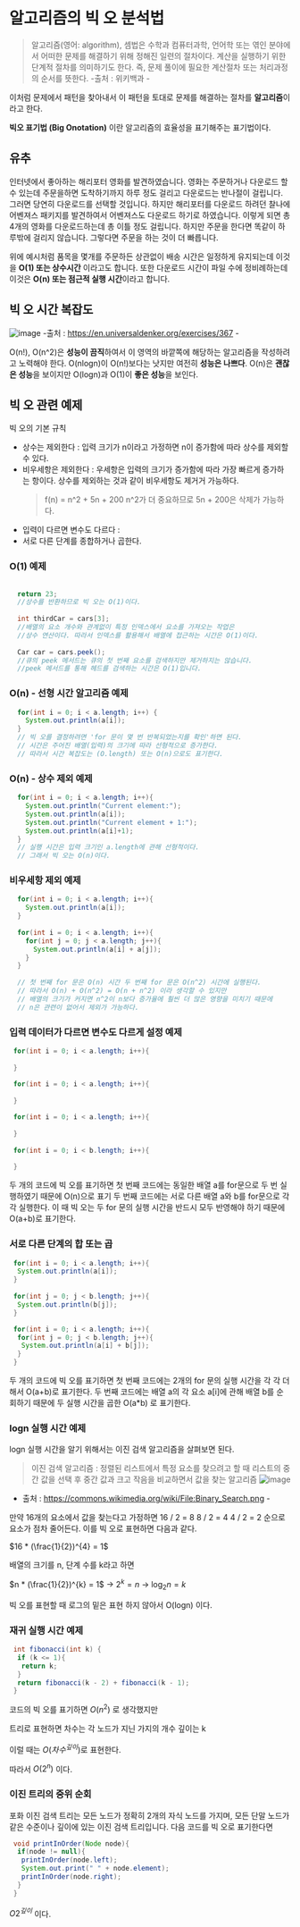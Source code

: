 # 알고리즘의 빅 오 분석법
>알고리즘(영어: algorithm), 셈법은 수학과 컴퓨터과학, 언어학 또는 엮인 분야에서 어떠한 문제를 해결하기 위해 정해진 일련의 절차이다.
 계산을 실행하기 위한 단계적 절차를 의미하기도 한다. 즉, 문제 풀이에 필요한 계산절차 또는 처리과정의 순서를 뜻한다.
 -출처 : 위키백과 -
 
이처럼 문제에서 패턴을 찾아내서 이 패턴을 토대로 문제를 해결하는 절차를 **알고리즘**이라고 한다.

**빅오 표기법 (Big Onotation)** 이란 알고리즘의 효율성을 표기해주는 표기법이다.

## 유추

인터넷에서 좋아하는 해리포터 영화를 발견하였습니다. 영화는 주문하거나 다운로드 할 수 있는데
주문을하면 도착하기까지 하루 정도 걸리고 다운로드는 반나절이 걸립니다.
그러면 당연히 다운로드를 선택할 것입니다. 하지만 해리포터를 다운로드 하려던 찰나에 어벤져스 패키지를 발견하여서
어벤져스도 다운로드 하기로 하였습니다. 이렇게 되면 총 4개의 영화를 다운로드하는데 총 이틀 정도 걸립니다.
하지만 주문을 한다면 똑같이 하루밖에 걸리지 않습니다. 그렇다면 주문을 하는 것이 더 빠릅니다.

위에 예시처럼 품목을 몇개를 주문하든 상관없이 배송 시간은 일정하게 유지되는데 이것을
**O(1) 또는 상수시간** 이라고도 합니다. 
또한 다운로드 시간이 파일 수에 정비례하는데 이것은 **O(n) 또는 점근적 실행 시간**이라고 합니다.

## 빅 오 시간 복잡도

![image](https://user-images.githubusercontent.com/35757620/213962361-5c493fc0-ee5b-4887-8e80-87d3f6a002d3.png)
-출처 : https://en.universaldenker.org/exercises/367 -

O(n!), O(n^2)은 **성능이 끔직**하여서 이 영역의 바깥쪽에 해당하는 알고리즘을 작성하려고 노력해야 한다.
O(nlogn)이 O(n!)보다는 낫지만 여전히 **성능은 나쁘다**. O(n)은 **괜찮은 성능**을 보이지만 O(logn)과 O(1)이 **좋은 성능**을 보인다.

## 빅 오 관련 예제

빅 오의 기본 규칙
- 상수는 제외한다 : 입력 크기가 n이라고 가정하면 n이 증가함에 따라 상수를 제외할 수 있다.
- 비우세항은 제외한다 : 우세항은 입력의 크기가 증가함에 따라 가장 빠르게 증가하는 항이다. 상수를 제외하는 것과 같이 
  비우세항도 제거거 가능하다.
  > f(n) = n^2 + 5n + 200 
    n^2가 더 중요하므로 5n + 200은 삭제가 가능하다.
- 입력이 다르면 변수도 다르다 : 
- 서로 다른 단계를 종합하거나 곱한다.
### O(1) 예제
```java
  
  return 23;
  //상수를 반환하므로 빅 오는 O(1)이다.
  
  int thirdCar = cars[3];
  //배열의 요소 개수와 관계없이 특정 인덱스에서 요소를 가져오는 작업은 
  //상수 연산이다. 따라서 인덱스를 활용해서 배열에 접근하는 시간은 O(1)이다.
  
  Car car = cars.peek();
  //큐의 peek 메서드는 큐의 첫 번째 요소를 검색하지만 제거하지는 않습니다.
  //peek 메서드를 통해 헤드를 검색하는 시간은 O(1)입니다.
```

### O(n) - 선형 시간 알고리즘 예제
```java
  for(int i = 0; i < a.length; i++) {
    System.out.println(a[i]);
  }
  // 빅 오를 결정하려면 'for 문이 몇 번 반복되었는지를 확인'하면 된다.
  // 시간은 주어진 배열(입력)의 크기에 따라 선형적으로 증가한다.
  // 따라서 시간 복잡도는 (O.length) 또는 O(n)으로도 표기한다.
```

### O(n) - 상수 제외 예제
```java
  for(int i = 0; i < a.length; i++){
    System.out.println("Current element:");
    System.out.println(a[i]);
    System.out.println("Current element + 1:");
    System.out.println(a[i]+1);
  }
  // 실행 시간은 입력 크기인 a.length에 관해 선형적이다.
  // 그래서 빅 오는 O(n)이다.
```

### 비우세항 제외 예제
```java
  for(int i = 0; i < a.length; i++){
    System.out.println(a[i]);
  }
  
  for(int i = 0; i < a.length; i++){
    for(int j = 0; j < a.length; j++){
      System.out.println(a[i] + a[j]);
    }
  }
  
  // 첫 번째 for 문은 O(n) 시간 두 번째 for 문은 O(n^2) 시간에 실행된다.
  // 따라서 O(n) + O(n^2) = O(n + n^2) 이라 생각할 수 있지만
  // 배열의 크기가 커지면 n^2이 n보다 증가율에 훨씬 더 많은 영향을 미치기 때문에
  // n은 관련이 없어서 제외가 가능하다.
```

### 입력 데이터가 다르면 변수도 다르게 설정 예제
```java
 for(int i = 0; i < a.length; i++){
 
 }
 
 for(int i = 0; i < a.length; i++){
 
 }
```

```java
 for(int i = 0; i < a.length; i++){
 
 }
 
 for(int i = 0; i < b.length; i++){
 
 }
```

두 개의 코드에 빅 오를 표기하면
첫 번째 코드에는 동일한 배열 a를 for문으로 두 번 실행하였기 때문에 O(n)으로 표기
두 번째 코드에는 서로 다른 배열 a와 b를 for문으로 각 각 실행한다.
이 때 빅 오는 두 for 문의 실행 시간을 반드시 모두 반영해야 하기 때문에 O(a+b)로 표기한다.

### 서로 다른 단계의 합 또는 곱

```java
 for(int i = 0; i < a.length; i++){
  System.out.println(a[i]);
 }
 
 for(int j = 0; j < b.length; j++){
  System.out.println(b[j]);
 }
```

```java
 for(int i = 0; i < a.length; i++){
  for(int j = 0; j < b.length; j++){
   System.out.println(a[i] + b[j]);
  }
 }
```

두 개의 코드에 빅 오를 표기하면
첫 번째 코드에는 2개의 for 문의 실행 시간을 각 각 더해서 O(a+b)로 표기한다.
두 번째 코드에는 배열 a의 각 요소 a[i]에 관해 배열 b를 순회하기 때문에 두 실행 시간을 곱한 O(a*b) 로 표기한다.

### logn 실행 시간 예제

logn 실행 시간을 알기 위해서는 이진 검색 알고리즘을 살펴보면 된다.
> 이진 검색 알고리즘 : 정렬된 리스트에서 특정 요소를 찾으려고 할 때 리스트의 중간 값을 선택 후 중간 값과 크고 작음을 비교하면서 값을 찾는 알고리즘
  ![image](https://user-images.githubusercontent.com/35757620/214208061-d60128bf-4b0d-4cfc-8436-c9a1066ee8a9.png)
  - 출처 : https://commons.wikimedia.org/wiki/File:Binary_Search.png -

만약 16개의 요소에서 값을 찾는다고 가정하면
16 / 2 = 8
8 / 2 = 4
4 / 2 = 2
순으로 요소가 점차 줄어든다. 이를 빅 오로 표현하면 다음과 같다.

$16 * (\frac{1}{2})^{4} = 1$

배열의 크기를 n, 단계 수를 k라고 하면

$n * (\frac{1}{2})^{k} = 1$ -> $2^{k} = n$ -> $\log_{2} n = k$

빅 오를 표현할 때 로그의 밑은 표현 하지 않아서 O(logn) 이다.

### 재귀 실행 시간 예제

```java
 int fibonacci(int k) {
  if (k <= 1){
   return k;
  }
  return fibonacci(k - 2) + fibonacci(k - 1);
 }
```
코드의 빅 오를 표기하면 $O(n^{2})$ 로 생각했지만

트리로 표현하면 차수는 각 노드가 지닌 가지의 개수 깊이는 k

이럴 때는 $O(차수^{깊이})$로 표현한다.

따라서 $O(2^{n})$ 이다.

### 이진 트리의 중위 순회
포화 이진 검색 트리는 모든 노드가 정확히 2개의 자식 노드를 가지며, 모든
단말 노드가 같은 수준이나 깊이에 있는 이진 검색 트리입니다. 
다음 코드를 빅 오로 표기한다면 
```java
 void printInOrder(Node node){
  if(node != null){
   printInOrder(node.left);
   System.out.print(" " + node.element);
   printInOrder(node.right);
  }
 }
```
$O2^{깊이}$ 이다.


